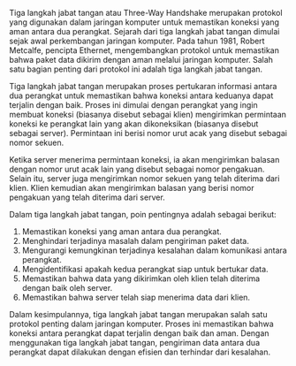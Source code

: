 Tiga langkah jabat tangan atau Three-Way Handshake merupakan protokol yang digunakan dalam jaringan komputer untuk memastikan koneksi yang aman antara dua perangkat. Sejarah dari tiga langkah jabat tangan dimulai sejak awal perkembangan jaringan komputer. Pada tahun 1981, Robert Metcalfe, pencipta Ethernet, mengembangkan protokol untuk memastikan bahwa paket data dikirim dengan aman melalui jaringan komputer. Salah satu bagian penting dari protokol ini adalah tiga langkah jabat tangan.

Tiga langkah jabat tangan merupakan proses pertukaran informasi antara dua perangkat untuk memastikan bahwa koneksi antara keduanya dapat terjalin dengan baik. Proses ini dimulai dengan perangkat yang ingin membuat koneksi (biasanya disebut sebagai klien) mengirimkan permintaan koneksi ke perangkat lain yang akan dikoneksikan (biasanya disebut sebagai server). Permintaan ini berisi nomor urut acak yang disebut sebagai nomor sekuen.

Ketika server menerima permintaan koneksi, ia akan mengirimkan balasan dengan nomor urut acak lain yang disebut sebagai nomor pengakuan. Selain itu, server juga mengirimkan nomor sekuen yang telah diterima dari klien. Klien kemudian akan mengirimkan balasan yang berisi nomor pengakuan yang telah diterima dari server.

Dalam tiga langkah jabat tangan, poin pentingnya adalah sebagai berikut:

1.  Memastikan koneksi yang aman antara dua perangkat.
2.  Menghindari terjadinya masalah dalam pengiriman paket data.
3.  Mengurangi kemungkinan terjadinya kesalahan dalam komunikasi antara perangkat.
4.  Mengidentifikasi apakah kedua perangkat siap untuk bertukar data.
5.  Memastikan bahwa data yang dikirimkan oleh klien telah diterima dengan baik oleh server.
6.  Memastikan bahwa server telah siap menerima data dari klien.

Dalam kesimpulannya, tiga langkah jabat tangan merupakan salah satu protokol penting dalam jaringan komputer. Proses ini memastikan bahwa koneksi antara perangkat dapat terjalin dengan baik dan aman. Dengan menggunakan tiga langkah jabat tangan, pengiriman data antara dua perangkat dapat dilakukan dengan efisien dan terhindar dari kesalahan.